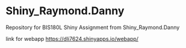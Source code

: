 # Shiny_Raymond.Danny
Repository for BIS180L Shiny Assignment from Shiny_Raymond.Danny

link for webapp
https://dli7624.shinyapps.io/webapp/
